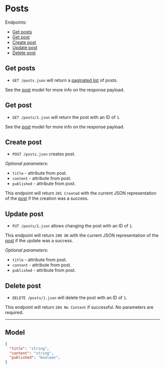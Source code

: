 # Posts

Endpoints:

- [Get posts](#get-posts)
- [Get post](#get-post)
- [Create post](#create-post)
- [Update post](#update-post)
- [Delete post](#delete-post)

## Get posts

- `GET /posts.json` will return a [paginated list](../README.md#pagination) of posts.

<!--
_Optional query parameters_:

* `attribute1` - when set to true, will only return resources that are completed.
* `attribute2` - when set to true, will only return resources that are completed.
-->

See the [post](#model) model for more info on the response payload.

## Get post

- `GET /posts/1.json` will return the post with an ID of `1`.

See the [post](#model) model for more info on the response payload.

## Create post

- `POST /posts.json` creates post.

<!--
**Required parameters**: `attribute1` and `attribute2`.
-->

_Optional parameters_:

* `title` - attribute from post.
* `content` - attribute from post.
* `published` - attribute from post.

This endpoint will return `201 Created` with the current JSON representation of the [post](#model) if the creation was a success.

## Update post

- `PUT /posts/1.json` allows changing the post with an ID of `1`.

This endpoint will return `200 OK` with the current JSON representation of the [post](#model) if the update was a success.

<!--
**Required parameters**: `attribute1` and `attribute2`.
-->

_Optional parameters_:

* `title` - attribute from post.
* `content` - attribute from post.
* `published` - attribute from post.

## Delete post

- `DELETE /posts/1.json` will delete the post with an ID of `1`.

This endpoint will return `204 No Content` if successful. No parameters are required.

---

## Model
```json
{
  "title": "string",
  "content": "string",
  "published": "boolean",
}
```
